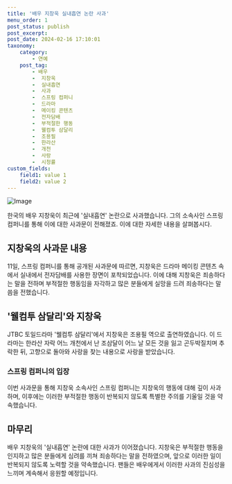 ```yaml
---
title: '배우 지창욱 실내흡연 논란 사과'
menu_order: 1
post_status: publish
post_excerpt: 
post_date: 2024-02-16 17:10:01
taxonomy:
    category:
        - 연예
    post_tag:
        - 배우
        -  지창욱
        -  실내흡연
        -  사과
        -  스프링 컴퍼니
        -  드라마
        -  메이킹 콘텐츠
        -  전자담배
        -  부적절한 행동
        -  웰컴투 삼달리
        -  조용필
        -  한라산
        -  개천
        -  사랑
        -  시청률
custom_fields:
    field1: value 1
    field2: value 2
---
```


![Image](https://mimgnews.pstatic.net/image/076/2024/02/11/2024021101000719800095881_20240211113307544.jpg?type=w540)

한국의 배우 지창욱이 최근에 '실내흡연' 논란으로 사과했습니다. 그의 소속사인 스프링 컴퍼니를 통해 이에 대한 사과문이 전해졌죠. 이에 대한 자세한 내용을 살펴봅시다.
## 지창욱의 사과문 내용
11일, 스프링 컴퍼니를 통해 공개된 사과문에 따르면, 지창욱은 드라마 메이킹 콘텐츠 속에서 실내에서 전자담배를 사용한 장면이 포착되었습니다. 이에 대해 지창욱은 죄송하다는 말을 전하며 부적절한 행동임을 자각하고 많은 분들에게 실망을 드려 죄송하다는 말씀을 전했습니다.
## '웰컴투 삼달리'와 지창욱
JTBC 토일드라마 '웰컴투 삼달리'에서 지창욱은 조용필 역으로 출연하였습니다. 이 드라마는 한라산 자락 어느 개천에서 난 조삼달이 어느 날 모든 것을 잃고 곤두박질치며 추락한 뒤, 고향으로 돌아와 사랑을 찾는 내용으로 사랑을 받았습니다.
### 스프링 컴퍼니의 입장
이번 사과문을 통해 지창욱 소속사인 스프링 컴퍼니는 지창욱의 행동에 대해 깊이 사과하며, 이후에는 이러한 부적절한 행동이 반복되지 않도록 특별한 주의를 기울일 것을 약속했습니다.
## 마무리
배우 지창욱의 '실내흡연' 논란에 대한 사과가 이어졌습니다. 지창욱은 부적절한 행동을 인지하고 많은 분들에게 심려를 끼쳐 죄송하다는 말을 전하였으며, 앞으로 이러한 일이 반복되지 않도록 노력할 것을 약속했습니다. 팬들은 배우에게서 이러한 사과의 진심성을 느끼며 계속해서 응원할 예정입니다.
